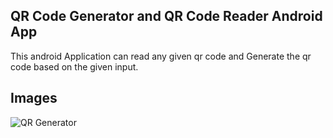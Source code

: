 ## QR Code Generator and QR Code Reader Android App

This android Application can read any given qr code and Generate the qr code based on the given input.




## Images 
![QR Generator](https://github.com/bikashthapa01/QR-APP/blob/master/images/qr-generator.png?raw=true)

